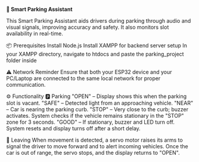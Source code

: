 **🚗 Smart Parking Assistant**

This Smart Parking Assistant aids drivers during parking through audio and visual signals, improving accuracy and safety. It also monitors slot availability in real-time.

📦 Prerequisites
Install Node.js
Install XAMPP for backend server setup
In your XAMPP directory, navigate to htdocs and paste the parking_project folder inside

⚠️ Network Reminder
Ensure that both your ESP32 device and your PC/Laptop are connected to the same local network for proper communication.

⚙️ Functionality
🅿️ Parking
"OPEN" – Display shows this when the parking slot is vacant.
"SAFE" – Detected light from an approaching vehicle.
"NEAR" – Car is nearing the parking curb.
"STOP" – Very close to the curb; buzzer activates.
System checks if the vehicle remains stationary in the "STOP" zone for 3 seconds.
"GOOD" – If stationary, buzzer and LED turn off.
System resets and display turns off after a short delay.

🚗 Leaving
When movement is detected, a servo motor raises its arms to signal the driver to move forward and to alert incoming vehicles.
Once the car is out of range, the servo stops, and the display returns to "OPEN".
